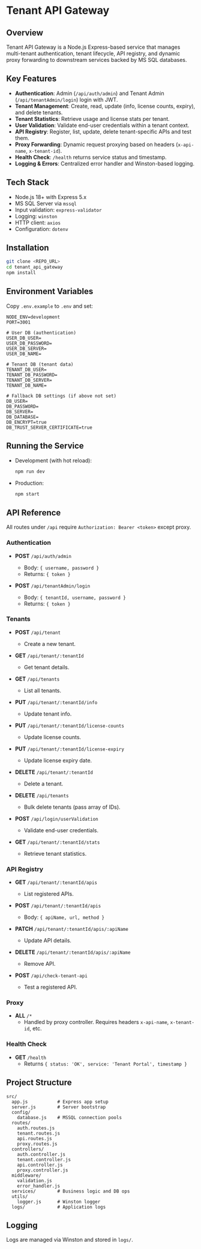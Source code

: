 # Tenant API Gateway

## Overview

Tenant API Gateway is a Node.js Express-based service that manages multi-tenant authentication, tenant lifecycle, API registry, and dynamic proxy forwarding to downstream services backed by MS SQL databases.

## Key Features

- **Authentication**: Admin (`/api/auth/admin`) and Tenant Admin (`/api/tenantAdmin/login`) login with JWT.
- **Tenant Management**: Create, read, update (info, license counts, expiry), and delete tenants.
- **Tenant Statistics**: Retrieve usage and license stats per tenant.
- **User Validation**: Validate end-user credentials within a tenant context.
- **API Registry**: Register, list, update, delete tenant-specific APIs and test them.
- **Proxy Forwarding**: Dynamic request proxying based on headers (`x-api-name`, `x-tenant-id`).
- **Health Check**: `/health` returns service status and timestamp.
- **Logging & Errors**: Centralized error handler and Winston-based logging.

## Tech Stack

- Node.js 18+ with Express 5.x
- MS SQL Server via `mssql`
- Input validation: `express-validator`
- Logging: `winston`
- HTTP client: `axios`
- Configuration: `dotenv`

## Installation

```bash
git clone <REPO_URL>
cd tenant_api_gateway
npm install
```

## Environment Variables

Copy `.env.example` to `.env` and set:

```dotenv
NODE_ENV=development
PORT=3001

# User DB (authentication)
USER_DB_USER=
USER_DB_PASSWORD=
USER_DB_SERVER=
USER_DB_NAME=

# Tenant DB (tenant data)
TENANT_DB_USER=
TENANT_DB_PASSWORD=
TENANT_DB_SERVER=
TENANT_DB_NAME=

# Fallback DB settings (if above not set)
DB_USER=
DB_PASSWORD=
DB_SERVER=
DB_DATABASE=
DB_ENCRYPT=true
DB_TRUST_SERVER_CERTIFICATE=true
```

## Running the Service

- Development (with hot reload):
  ```bash
  npm run dev
  ```
- Production:
  ```bash
  npm start
  ```

## API Reference

All routes under `/api` require `Authorization: Bearer <token>` except proxy.

### Authentication

- **POST** `/api/auth/admin`
  - Body: `{ username, password }`
  - Returns: `{ token }`

- **POST** `/api/tenantAdmin/login`
  - Body: `{ tenantId, username, password }`
  - Returns: `{ token }`

### Tenants

- **POST** `/api/tenant`
  - Create a new tenant.

- **GET** `/api/tenant/:tenantId`
  - Get tenant details.

- **GET** `/api/tenants`
  - List all tenants.

- **PUT** `/api/tenant/:tenantId/info`
  - Update tenant info.

- **PUT** `/api/tenant/:tenantId/license-counts`
  - Update license counts.

- **PUT** `/api/tenant/:tenantId/license-expiry`
  - Update license expiry date.

- **DELETE** `/api/tenant/:tenantId`
  - Delete a tenant.

- **DELETE** `/api/tenants`
  - Bulk delete tenants (pass array of IDs).

- **POST** `/api/login/userValidation`
  - Validate end-user credentials.

- **GET** `/api/tenant/:tenantId/stats`
  - Retrieve tenant statistics.

### API Registry

- **GET** `/api/tenant/:tenantId/apis`
  - List registered APIs.

- **POST** `/api/tenant/:tenantId/apis`
  - Body: `{ apiName, url, method }`

- **PATCH** `/api/tenant/:tenantId/apis/:apiName`
  - Update API details.

- **DELETE** `/api/tenant/:tenantId/apis/:apiName`
  - Remove API.

- **POST** `/api/check-tenant-api`
  - Test a registered API.

### Proxy

- **ALL** `/*`
  - Handled by proxy controller. Requires headers `x-api-name`, `x-tenant-id`, etc.

### Health Check

- **GET** `/health`
  - Returns `{ status: 'OK', service: 'Tenant Portal', timestamp }`

## Project Structure

```
src/
  app.js           # Express app setup
  server.js        # Server bootstrap
  config/
    database.js    # MSSQL connection pools
  routes/
    auth.routes.js
    tenant.routes.js
    api.routes.js
    proxy.routes.js
  controllers/
    auth.controller.js
    tenant.controller.js
    api.controller.js
    proxy.controller.js
  middleware/
    validation.js
    error_handler.js
  services/        # Business logic and DB ops
  utils/
    logger.js      # Winston logger
  logs/            # Application logs
```

## Logging

Logs are managed via Winston and stored in `logs/`.



